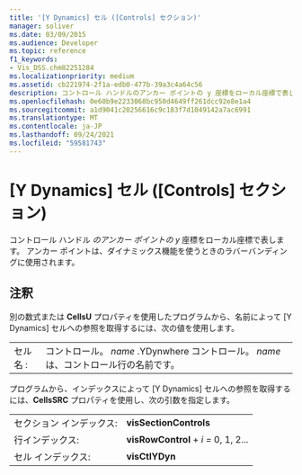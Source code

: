 ```yaml
---
title: '[Y Dynamics] セル ([Controls] セクション)'
manager: soliver
ms.date: 03/09/2015
ms.audience: Developer
ms.topic: reference
f1_keywords:
- Vis_DSS.chm82251284
ms.localizationpriority: medium
ms.assetid: cb221974-2f1a-edb0-477b-39a3c4a64c56
description: コントロール ハンドルのアンカー ポイントの y 座標をローカル座標で表します。 アンカー ポイントは、ダイナミックス機能を使うときのラバーバンディングに使用されます。
ms.openlocfilehash: 0e60b9e2233068bc950d4649ff261dcc92e8e1a4
ms.sourcegitcommit: a1d9041c20256616c9c183f7d1049142a7ac6991
ms.translationtype: MT
ms.contentlocale: ja-JP
ms.lasthandoff: 09/24/2021
ms.locfileid: "59581743"
---
```

# <a name="y-dynamics-cell-controls-section"></a>[Y Dynamics] セル ([Controls] セクション)

コントロール ハンドル  *のアンカー ポイントの y*  座標をローカル座標で表します。 アンカー ポイントは、ダイナミックス機能を使うときのラバーバンディングに使用されます。 
  
## <a name="remarks"></a>注釈

別の数式または **CellsU** プロパティを使用したプログラムから、名前によって [Y Dynamics] セルへの参照を取得するには、次の値を使用します。 
  
|||
|:-----|:-----|
| セル名 :  <br/> | コントロール。  *name*  .YDynwhere コントロール。  *name*  は、コントロール行の名前です。  <br/> |
   
プログラムから、インデックスによって [Y Dynamics] セルへの参照を取得するには、**CellsSRC** プロパティを使用し、次の引数を指定します。 
  
|||
|:-----|:-----|
| セクション インデックス:  <br/> |**visSectionControls** <br/> |
| 行インデックス:  <br/> |**visRowControl**  +  *i* *=* 0, 1, 2...  <br/> |
| セル インデックス:  <br/> |**visCtlYDyn** <br/> |
   

